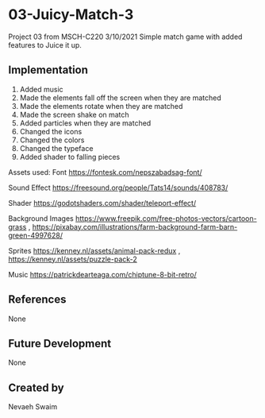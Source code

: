 # 03-Juicy-Match-3
Project 03 from MSCH-C220
3/10/2021
Simple match game with added features to Juice it up.

## Implementation
1. Added music
2. Made the elements fall off the screen when they are matched
3. Made the elements rotate when they are matched
4. Made the screen shake on match
5. Added particles when they are matched
6. Changed the icons
7. Changed the colors
8. Changed the typeface
9. Added shader to falling pieces

Assets used:
Font https://fontesk.com/nepszabadsag-font/

Sound Effect https://freesound.org/people/Tats14/sounds/408783/

Shader https://godotshaders.com/shader/teleport-effect/

Background Images https://www.freepik.com/free-photos-vectors/cartoon-grass , https://pixabay.com/illustrations/farm-background-farm-barn-green-4997628/

Sprites https://kenney.nl/assets/animal-pack-redux , https://kenney.nl/assets/puzzle-pack-2

Music https://patrickdearteaga.com/chiptune-8-bit-retro/

## References 
None

## Future Development 
None

## Created by
Nevaeh Swaim
